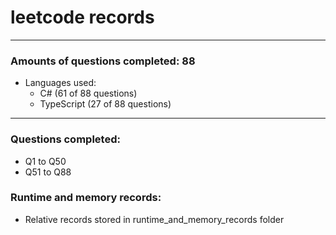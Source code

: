 # leetcode records
-----
### Amounts of questions completed: 88
- Languages used:
  - C# (61 of 88 questions)
  - TypeScript (27 of 88 questions)
-----
### Questions completed:
- Q1 to Q50
- Q51 to Q88
### Runtime and memory records:
- Relative records stored in runtime_and_memory_records folder
